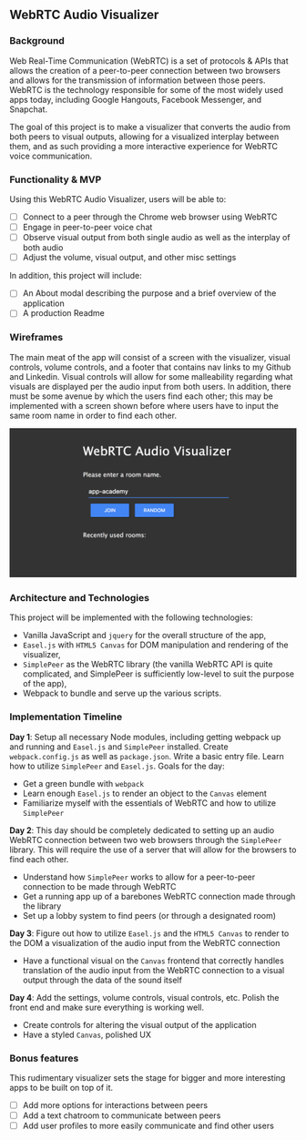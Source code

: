 ## WebRTC Audio Visualizer

### Background

Web Real-Time Communication (WebRTC) is a set of protocols & APIs that allows the creation of a peer-to-peer connection between two browsers and allows for the transmission of information between those peers. WebRTC is the technology responsible for some of the most widely used apps today, including Google Hangouts, Facebook Messenger, and Snapchat.

The goal of this project is to make a visualizer that converts the audio from both peers to visual outputs, allowing for a visualized interplay between them, and as such providing a more interactive experience for WebRTC voice communication.

### Functionality & MVP  

Using this WebRTC Audio Visualizer, users will be able to:

- [ ] Connect to a peer through the Chrome web browser using WebRTC
- [ ] Engage in peer-to-peer voice chat
- [ ] Observe visual output from both single audio as well as the interplay of both audio
- [ ] Adjust the volume, visual output, and other misc settings

In addition, this project will include:

- [ ] An About modal describing the purpose and a brief overview of the application
- [ ] A production Readme

### Wireframes

The main meat of the app will consist of a screen with the visualizer, visual controls, volume controls, and a footer that contains nav links to my Github and Linkedin. Visual controls will allow for some malleability regarding what visuals are displayed per the audio input from both users. In addition, there must be some avenue by which the users find each other; this may be implemented with a screen shown before where users have to input the same room name in order to find each other.

![wireframes](images/entry.png)

### Architecture and Technologies

This project will be implemented with the following technologies:

- Vanilla JavaScript and `jquery` for the overall structure of the app,
- `Easel.js` with `HTML5 Canvas` for DOM manipulation and rendering of the visualizer,
- `SimplePeer` as the WebRTC library (the vanilla WebRTC API is quite complicated, and SimplePeer is sufficiently low-level to suit the purpose of the app),
- Webpack to bundle and serve up the various scripts.

### Implementation Timeline

**Day 1**: Setup all necessary Node modules, including getting webpack up and running and `Easel.js` and `SimplePeer` installed.  Create `webpack.config.js` as well as `package.json`.  Write a basic entry file. Learn how to utilize `SimplePeer` and `Easel.js`. Goals for the day:

- Get a green bundle with `webpack`
- Learn enough `Easel.js` to render an object to the `Canvas` element
- Familiarize myself with the essentials of WebRTC and how to utilize `SimplePeer`

**Day 2**: This day should be completely dedicated to setting up an audio WebRTC connection between two web browsers through the `SimplePeer` library. This will require the use of a server that will allow for the browsers to find each other.

- Understand how `SimplePeer` works to allow for a peer-to-peer connection to be made through WebRTC
- Get a running app up of a barebones WebRTC connection made through the library
- Set up a lobby system to find peers (or through a designated room)

**Day 3**: Figure out how to utilize `Easel.js` and the `HTML5 Canvas` to render to the DOM a visualization of the audio input from the WebRTC connection

- Have a functional visual on the `Canvas` frontend that correctly handles translation of the audio input from the WebRTC connection to a visual output through the data of the sound itself

**Day 4**: Add the settings, volume controls, visual controls, etc. Polish the front end and make sure everything is working well.

- Create controls for altering the visual output of the application
- Have a styled `Canvas`, polished UX

### Bonus features

This rudimentary visualizer sets the stage for bigger and more interesting apps to be built on top of it.

- [ ] Add more options for interactions between peers
- [ ] Add a text chatroom to communicate between peers
- [ ] Add user profiles to more easily communicate and find other users